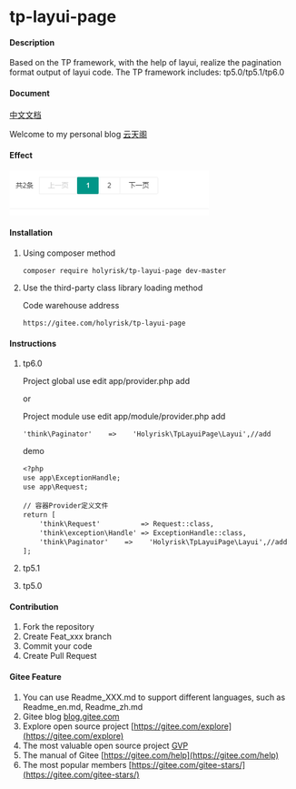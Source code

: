 # tp-layui-page

#### Description
Based on the TP framework, with the help of layui, realize the pagination format output of layui code. The TP framework includes: tp5.0/tp5.1/tp6.0


#### Document

 [中文文档](README.md)

Welcome to my personal blog   [云天阁](https://wangshengxian.com/)

#### Effect
![](page.png)

#### Installation

1. Using composer method

   ```
   composer require holyrisk/tp-layui-page dev-master
   ```

2.  Use the third-party class library loading method

    Code warehouse address

    ```
    https://gitee.com/holyrisk/tp-layui-page
    ```


#### Instructions

1. tp6.0

   Project global use edit app/provider.php add

   or 

   Project module use edit app/module/provider.php add

   ```
   'think\Paginator'    =>    'Holyrisk\TpLayuiPage\Layui',//add
   ```

   demo

   ```
   <?php
   use app\ExceptionHandle;
   use app\Request;
   
   // 容器Provider定义文件
   return [
       'think\Request'          => Request::class,
       'think\exception\Handle' => ExceptionHandle::class,
       'think\Paginator'    =>    'Holyrisk\TpLayuiPage\Layui',//add
   ];
   
   ```

   

2.  tp5.1

3.  tp5.0

#### Contribution

1.  Fork the repository
2.  Create Feat_xxx branch
3.  Commit your code
4.  Create Pull Request


#### Gitee Feature

1.  You can use Readme\_XXX.md to support different languages, such as Readme\_en.md, Readme\_zh.md
2.  Gitee blog [blog.gitee.com](https://blog.gitee.com)
3.  Explore open source project [https://gitee.com/explore](https://gitee.com/explore)
4.  The most valuable open source project [GVP](https://gitee.com/gvp)
5.  The manual of Gitee [https://gitee.com/help](https://gitee.com/help)
6.  The most popular members  [https://gitee.com/gitee-stars/](https://gitee.com/gitee-stars/)
